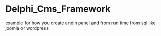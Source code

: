 # Delphi_Cms_Framework
example for how you create andin panel and from run time from sql like joomla or wordpress
